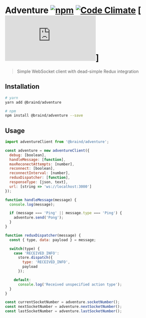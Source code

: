 # Adventure [![npm](https://img.shields.io/npm/v/@braind/adventure.svg)](http://npmjs.com/package/@braind/adventure) [![Code Climate](https://codeclimate.com/github/braind/adventure/badges/gpa.svg)](https://codeclimate.com/github/braind/adventure) [![gzip size](http://img.badgesize.io/https://unpkg.com/@braind/adventure/lib/index.js?compression=gzip&label=gzip%20size)]
> Simple WebSocket client with dead-simple Redux integration

## Installation
```bash
# yarn
yarn add @braind/adventure

# npm
npm install @braind/adventure --save
```

## Usage
```js
import adventureClient from '@braind/adventure';

const adventure = new adventureClient({
  debug: [boolean],
  handleMessage: [function],
  maxReconectAttempts: [number],
  reconnect: [boolean],
  reconnectInterval: [number],
  reduxDispatcher: [function],
  responseType: [json, text],
  url: [string => 'ws://localhost:3000']
});

function handleMessage(message) {
  console.log(message);

  if (message === 'Ping' || message.type === 'Ping') {
    adventure.send('Pong');
  }
}

function reduxDispatcher(message) {
  const { type, data: payload } = message;

  switch(type) {
    case 'RECEIVED_INFO':
      store.dispatch({
        type: 'RECEIVED_INFO',
        payload
      });

    default:
      console.log('Received unspecified action type');
  }
}

const currentSocketNumber = adventure.socketNumber();
const nextSocketNumber = adventure.nextSocketNumber();
const lastSocketNumber = adventure.lastSocketNumber();
```
